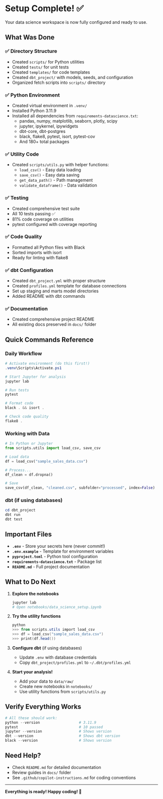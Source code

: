 # Setup Complete! ✅

Your data science workspace is now fully configured and ready to use.

## What Was Done

### ✅ Directory Structure

- Created `scripts/` for Python utilities
- Created `tests/` for unit tests  
- Created `templates/` for code templates
- Created `dbt_project/` with models, seeds, and configuration
- Organized fetch scripts into `scripts/` directory

### ✅ Python Environment

- Created virtual environment in `.venv/`
- Installed Python 3.11.9
- Installed all dependencies from `requirements-datascience.txt`:
  - pandas, numpy, matplotlib, seaborn, plotly, scipy
  - jupyter, ipykernel, ipywidgets
  - dbt-core, dbt-postgres
  - black, flake8, pytest, isort, pytest-cov
  - And 180+ total packages

### ✅ Utility Code

- Created `scripts/utils.py` with helper functions:
  - `load_csv()` - Easy data loading
  - `save_csv()` - Easy data saving
  - `get_data_path()` - Path management
  - `validate_dataframe()` - Data validation

### ✅ Testing

- Created comprehensive test suite
- All 10 tests passing ✅
- 81% code coverage on utilities
- pytest configured with coverage reporting

### ✅ Code Quality

- Formatted all Python files with Black
- Sorted imports with isort
- Ready for linting with flake8

### ✅ dbt Configuration

- Created `dbt_project.yml` with proper structure
- Created `profiles.yml` template for database connections
- Set up staging and marts model directories
- Added README with dbt commands

### ✅ Documentation

- Created comprehensive project README
- All existing docs preserved in `docs/` folder

## Quick Commands Reference

### Daily Workflow

```powershell
# Activate environment (do this first!)
.venv\Scripts\Activate.ps1

# Start Jupyter for analysis
jupyter lab

# Run tests
pytest

# Format code
black . && isort .

# Check code quality
flake8 .
```

### Working with Data

```python
# In Python or Jupyter
from scripts.utils import load_csv, save_csv

# Load data
df = load_csv("sample_sales_data.csv")

# Process...
df_clean = df.dropna()

# Save
save_csv(df_clean, "cleaned.csv", subfolder="processed", index=False)
```

### dbt (if using databases)

```powershell
cd dbt_project
dbt run
dbt test
```

## Important Files

- **`.env`** - Store your secrets here (never commit!)
- **`.env.example`** - Template for environment variables
- **`pyproject.toml`** - Python tool configuration
- **`requirements-datascience.txt`** - Package list
- **`README.md`** - Full project documentation

## What to Do Next

1. **Explore the notebooks**

   ```powershell
   jupyter lab
   # Open notebooks/data_science_setup.ipynb
   ```

2. **Try the utility functions**

   ```powershell
   python
   >>> from scripts.utils import load_csv
   >>> df = load_csv("sample_sales_data.csv")
   >>> print(df.head())
   ```

3. **Configure dbt** (if using databases)
   - Update `.env` with database credentials
   - Copy `dbt_project/profiles.yml` to `~/.dbt/profiles.yml`

4. **Start your analysis!**
   - Add your data to `data/raw/`
   - Create new notebooks in `notebooks/`
   - Use utility functions from `scripts/utils.py`

## Verify Everything Works

```powershell
# All these should work:
python --version                  # 3.11.9
pytest                            # 10 passed
jupyter --version                 # Shows version
dbt --version                     # Shows dbt version
black --version                   # Shows version
```

## Need Help?

- Check `README.md` for detailed documentation
- Review guides in `docs/` folder
- See `.github/copilot-instructions.md` for coding conventions

---

**Everything is ready! Happy coding! 🚀**
